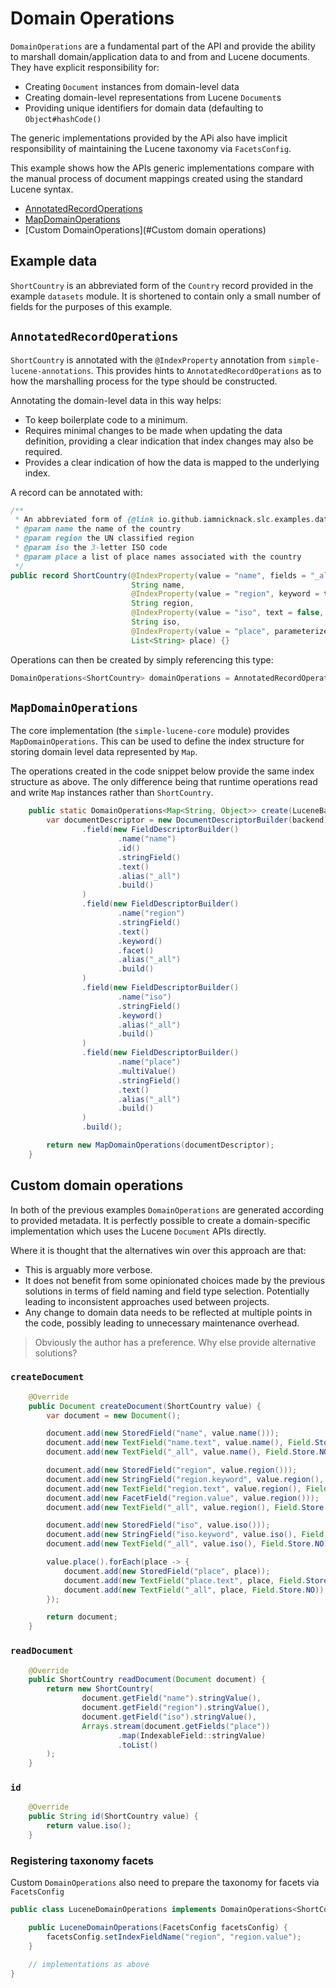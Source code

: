 # Domain Operations

`DomainOperations` are a fundamental part of the API and provide the ability to marshall domain/application data 
to and from and Lucene documents. They have explicit responsibility for:

* Creating `Document` instances from domain-level data
* Creating domain-level representations from Lucene `Document`s
* Providing unique identifiers for domain data (defaulting to `Object#hashCode()`

The generic implementations provided by the APi also have implicit responsibility of maintaining the Lucene taxonomy
via `FacetsConfig`.

This example shows how the APIs generic implementations compare with the manual process of document mappings
created using the standard Lucene syntax.

* [AnnotatedRecordOperations](#`AnnotatedRecordOperations`)
* [MapDomainOperations](#`MapDomainOperations`)
* [Custom DomainOperations](#Custom domain operations)

## Example data

`ShortCountry` is an abbreviated form of the `Country` record provided in the example `datasets` module. It is
shortened to contain only a small number of fields for the purposes of this example.

## `AnnotatedRecordOperations`

`ShortCountry` is annotated with the `@IndexProperty` annotation from `simple-lucene-annotations`. This provides hints
to `AnnotatedRecordOperations` as to how the marshalling process for the type should be constructed.

Annotating the domain-level data in this way helps:
* To keep boilerplate code to a minimum.
* Requires minimal changes to be made when updating the data definition, providing a clear indication that index 
  changes may also be required. 
* Provides a clear indication of how the data is mapped to the underlying index.

A record can be annotated with:
```java
/**
 * An abbreviated form of {@link io.github.iamnicknack.slc.examples.data.country.Country}
 * @param name the name of the country
 * @param region the UN classified region
 * @param iso the 3-letter ISO code
 * @param place a list of place names associated with the country
 */
public record ShortCountry(@IndexProperty(value = "name", fields = "_all")
                           String name,
                           @IndexProperty(value = "region", keyword = true, facet = true, fields = "_all")
                           String region,
                           @IndexProperty(value = "iso", text = false, keyword = true, fields = "_all", id = true)
                           String iso,
                           @IndexProperty(value = "place", parameterizedType = String.class, fields = "_all")
                           List<String> place) {}
```

Operations can then be created by simply referencing this type:

```java
DomainOperations<ShortCountry> domainOperations = AnnotatedRecordOperations.create(ShortCountry.class, backend);
```


## `MapDomainOperations`

The core implementation (the `simple-lucene-core` module) provides `MapDomainOperations`. This can be used to define
the index structure for storing domain level data represented by `Map`.

The operations created in the code snippet below provide the same index structure as above. The only difference being
that runtime operations read and write `Map` instances rather than `ShortCountry`.

```java
    public static DomainOperations<Map<String, Object>> create(LuceneBackend backend) {
        var documentDescriptor = new DocumentDescriptorBuilder(backend)
                .field(new FieldDescriptorBuilder()
                        .name("name")
                        .id()
                        .stringField()
                        .text()
                        .alias("_all")
                        .build()
                )
                .field(new FieldDescriptorBuilder()
                        .name("region")
                        .stringField()
                        .text()
                        .keyword()
                        .facet()
                        .alias("_all")
                        .build()
                )
                .field(new FieldDescriptorBuilder()
                        .name("iso")
                        .stringField()
                        .keyword()
                        .alias("_all")
                        .build()
                )
                .field(new FieldDescriptorBuilder()
                        .name("place")
                        .multiValue()
                        .stringField()
                        .text()
                        .alias("_all")
                        .build()
                )
                .build();

        return new MapDomainOperations(documentDescriptor);
    }
```

## Custom domain operations

In both of the previous examples `DomainOperations` are generated according to provided metadata. It is perfectly 
possible to create a domain-specific implementation which uses the Lucene `Document` APIs directly.

Where it is thought that the alternatives win over this approach are that:

* This is arguably more verbose.
* It does not benefit from some opinionated choices made by the previous solutions in terms of field naming and 
  field type selection. Potentially leading to inconsistent approaches used between projects.
* Any change to domain data needs to be reflected at multiple points in the code, possibly leading to unnecessary 
  maintenance overhead.

> Obviously the author has a preference. Why else provide alternative solutions?

### `createDocument`

```java
    @Override
    public Document createDocument(ShortCountry value) {
        var document = new Document();

        document.add(new StoredField("name", value.name()));
        document.add(new TextField("name.text", value.name(), Field.Store.NO));
        document.add(new TextField("_all", value.name(), Field.Store.NO));

        document.add(new StoredField("region", value.region()));
        document.add(new StringField("region.keyword", value.region(), Field.Store.NO));
        document.add(new TextField("region.text", value.region(), Field.Store.NO));
        document.add(new FacetField("region.value", value.region()));
        document.add(new TextField("_all", value.region(), Field.Store.NO));

        document.add(new StoredField("iso", value.iso()));
        document.add(new StringField("iso.keyword", value.iso(), Field.Store.NO));
        document.add(new TextField("_all", value.iso(), Field.Store.NO));

        value.place().forEach(place -> {
            document.add(new StoredField("place", place));
            document.add(new TextField("place.text", place, Field.Store.NO));
            document.add(new TextField("_all", place, Field.Store.NO));
        });

        return document;
    }
```

### `readDocument`

```java
    @Override
    public ShortCountry readDocument(Document document) {
        return new ShortCountry(
                document.getField("name").stringValue(),
                document.getField("region").stringValue(),
                document.getField("iso").stringValue(),
                Arrays.stream(document.getFields("place"))
                        .map(IndexableField::stringValue)
                        .toList()
        );
    }
```

### `id`

```java
    @Override
    public String id(ShortCountry value) {
        return value.iso();
    }
```

### Registering taxonomy facets

Custom `DomainOperations` also need to prepare the taxonomy for facets via `FacetsConfig`

```java
public class LuceneDomainOperations implements DomainOperations<ShortCountry> {

    public LuceneDomainOperations(FacetsConfig facetsConfig) {
        facetsConfig.setIndexFieldName("region", "region.value");
    }

    // implementations as above
}
```